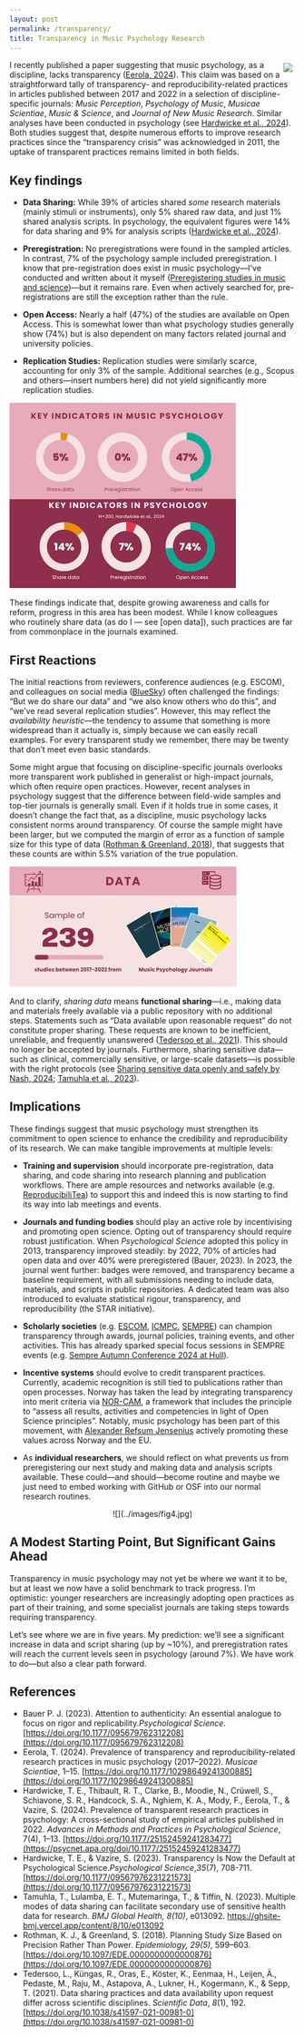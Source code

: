```yaml
---
layout: post
permalink: /transparency/
title: Transparency in Music Psychology Research
---
```


<style>
 .wrap {
   float: right; 
   margin: 5px;
  }
</style>


<div class="wrap">
    <img src="https://tuomaseerola.github.io/images/fig1.jpg"/>
</div>

I recently published a paper suggesting that music psychology, as a discipline, lacks transparency ([Eerola, 2024](https://doi.org/10.1177/10298649241300885)). This claim was based on a straightforward tally of transparency- and reproducibility-related practices in articles published between 2017 and 2022 in a selection of discipline-specific journals: _Music Perception_, _Psychology of Music_, _Musicae Scientiae_, _Music & Science_, and _Journal of New Music Research_. Similar analyses have been conducted in psychology (see [Hardwicke et al., 2024](https://psycnet.apa.org/doi/10.1177/25152459241283477)). Both studies suggest that, despite numerous efforts to improve research practices since the “transparency crisis” was acknowledged in 2011, the uptake of transparent practices remains limited in both fields.

## Key findings

- **Data Sharing:** While 39% of articles shared *some* research materials (mainly stimuli or instruments), only 5% shared raw data, and just 1% shared analysis scripts. In psychology, the equivalent figures were 14% for data sharing and 9% for analysis scripts ([Hardwicke et al., 2024](https://psycnet.apa.org/doi/10.1177/25152459241283477)).

- **Preregistration:** No preregistrations were found in the sampled articles. In contrast, 7% of the psychology sample included preregistration. I know that pre-registration does exist in music psychology—I've conducted and written about it myself ([Preregistering studies in music and science](https://tuomaseerola.github.io/preregistration/))—but it remains rare. Even when actively searched for, pre-registrations are still the exception rather than the rule.


- **Open Access:** Nearly a half (47%) of the studies are available on Open Access. This is somewhat lower than what psychology studies generally show (74%) but is also dependent on many factors related journal and university policies.

- **Replication Studies:** Replication studies were similarly scarce, accounting for only 3% of the sample. Additional searches (e.g., Scopus and others—insert numbers here) did not yield significantly more replication studies.

![](../images/fig3.jpg)


These findings indicate that, despite growing awareness and calls for reform, progress in this area has been modest. While I know colleagues who routinely share data (as do I — see [open data]), such practices are far from commonplace in the journals examined.


## First Reactions

The initial reactions from reviewers, conference audiences (e.g. ESCOM), and colleagues on social media ([BlueSky](https://bsky.app/profile/tuomaseerola.bsky.social/post/3ldl66utdm22q)) often challenged the findings: “But we do share our data” and “we also know others who do this”, and “we’ve read several replication studies”. However, this may reflect the *availability heuristic*—the tendency to assume that something is more widespread than it actually is, simply because we can easily recall examples. For every transparent study we remember, there may be twenty that don’t meet even basic standards.

Some might argue that focusing on discipline-specific journals overlooks more transparent work published in generalist or high-impact journals, which often require open practices. However, recent analyses in psychology suggest that the difference between field-wide samples and top-tier journals is generally small. Even if it holds true in some cases, it doesn’t change the fact that, as a discipline, music psychology lacks consistent norms around transparency. Of course the sample might have been larger, but we computed the margin of error as a function of sample size for this type of data ([Rothman & Greenland, 2018](https://doi.org/10.1097/EDE.0000000000000876)), that suggests that these counts are within 5.5% variation of the true population. 

![](../images/fig2.jpg)


And to clarify, *sharing data* means **functional sharing**—i.e., making data and materials freely available via a public repository with no additional steps. Statements such as “Data available upon reasonable request” do not constitute proper sharing. These requests are known to be inefficient, unreliable, and frequently unanswered ([Tedersoo et al., 2021](https://doi.org/10.1038/s41597-021-00981-0)). This should no longer be accepted by journals. Furthermore, sharing sensitive data—such as clinical, commercially sensitive, or large-scale datasets—is possible with the right protocols (see [Sharing sensitive data openly and safely by Nash, 2024](https://blog.wellcomeopenresearch.org/2024/02/22/sharing-sensitive-data-safely/); [Tamuhla et al., 2023](https://gh.bmj.com/content/8/10/e013092)).

## Implications

These findings suggest that music psychology must strengthen its commitment to open science to enhance the credibility and reproducibility of its research. We can make tangible improvements at multiple levels:

- **Training and supervision** should incorporate pre-registration, data sharing, and code sharing into research planning and publication workflows. There are ample resources and networks available (e.g. [ReproducibiliTea](https://reproducibilitea.org)) to support this and indeed this is now starting to find its way into lab meetings and events.

- **Journals and funding bodies** should play an active role by incentivising and promoting open science. Opting out of transparency should require robust justification. When _Psychological Science_ adopted this policy in 2013, transparency improved steadily: by 2022, 70% of articles had open data and over 40% were preregistered (Bauer, 2023). In 2023, the journal went further: badges were removed, and transparency became a baseline requirement, with all submissions needing to include data, materials, and scripts in public repositories. A dedicated team was also introduced to evaluate statistical rigour, transparency, and reproducibility (the STAR initiative).

- **Scholarly societies** (e.g. [ESCOM](https://www.escomsociety.org/), [ICMPC](https://www.icmpc.org/), [SEMPRE](https://sempre.org.uk/)) can champion transparency through awards, journal policies, training events, and other activities. This has already sparked special focus sessions in SEMPRE events (e.g. [Sempre Autumn Conference 2024 at Hull](https://sempre.org.uk/conference/sempre-autumn-conference-2024-student-study-day/)).

- **Incentive systems** should evolve to credit transparent practices. Currently, academic recognition is still tied to publications rather than open processes. Norway has taken the lead by integrating transparency into merit criteria via [NOR-CAM](https://www.uhr.no/en/_f/p3/i86e9ec84-3b3d-48ce-8167-bbae0f507ce8/nor-cam-a-tool-box-for-assessment-and-rewards.pdf), a framework that includes the principle to “assess all results, activities and competencies in light of Open Science principles”. Notably, music psychology has been part of this movement, with [Alexander Refsum Jensenius](https://www.arj.no) actively promoting these values across Norway and the EU.

- As **individual researchers**, we should reflect on what prevents us from preregistering our next study and making  data and analysis scripts available. These could—and should—become routine and maybe we just need to embed working with GitHub or OSF into our normal research routines. 

<p align="center">
![](../images/fig4.jpg)
</p>

## A Modest Starting Point, But Significant Gains Ahead

Transparency in music psychology may not yet be where we want it to be, but at least we now have a solid benchmark to track progress. I’m optimistic: younger researchers are increasingly adopting open practices as part of their training, and some specialist journals are taking steps towards requiring transparency. 

Let’s see where we are in five years. My prediction: we’ll see a significant increase in data and script sharing (up by ~10%), and preregistration rates will reach the current levels seen in psychology (around 7%). We have work to do—but also a clear path forward.


## References

- Bauer P. J. (2023). Attention to authenticity: An essential analogue to focus on rigor and replicability._Psychological Science_. [https://doi.org/10.1177/095679762312208](https://doi.org/10.1177/095679762312208)
- Eerola, T. (2024). Prevalence of transparency and reproducibility-related research practices in music psychology (2017–2022). _Musicae Scientiae_, 1–15. [https://doi.org/10.1177/10298649241300885](https://doi.org/10.1177/10298649241300885)
- Hardwicke, T. E., Thibault, R. T., Clarke, B., Moodie, N., Crüwell, S., Schiavone, S. R., Handcock, S. A., Nghiem, K. A., Mody, F., Eerola, T., & Vazire, S. (2024). Prevalence of transparent research practices in psychology: A cross-sectional study of empirical articles published in 2022. _Advances in Methods and Practices in Psychological Science_, 7(4), 1–13. [https://doi.org/10.1177/25152459241283477](https://psycnet.apa.org/doi/10.1177/25152459241283477)
- Hardwicke, T. E., & Vazire, S. (2023). Transparency Is Now the Default at Psychological Science._Psychological Science_,_35_(7), 708-711. [https://doi.org/10.1177/09567976231221573](https://doi.org/10.1177/09567976231221573)
- Tamuhla, T., Lulamba, E. T., Mutemaringa, T., & Tiffin, N. (2023). Multiple modes of data sharing can facilitate secondary use of sensitive health data for research. _BMJ Global Health, 8(10)_, e013092. https://ghsite-bmj.vercel.app/content/8/10/e013092
- Rothman, K. J., & Greenland, S. (2018). Planning Study Size Based on Precision Rather Than Power. _Epidemiology, 29(5)_, 599–603. [https://doi.org/10.1097/EDE.0000000000000876](https://doi.org/10.1097/EDE.0000000000000876)
- Tedersoo, L., Küngas, R., Oras, E., Köster, K., Eenmaa, H., Leijen, Ä., Pedaste, M., Raju, M., Astapova, A., Lukner, H., Kogermann, K., & Sepp, T. (2021). Data sharing practices and data availability upon request differ across scientific disciplines. _Scientific Data_, _8_(1), 192. [https://doi.org/10.1038/s41597-021-00981-0](https://doi.org/10.1038/s41597-021-00981-0)

